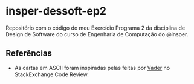 # insper-dessoft-ep2
Repositório com o código do meu Exercício Programa 2 da disciplina de Design de Software do curso de Engenharia de Computação do @insper.

## Referências
- As cartas em ASCII foram inspiradas pelas feitas por [Vader](https://codereview.stackexchange.com/questions/82103/ascii-fication-of-playing-cards) no StackExchange Code Review.